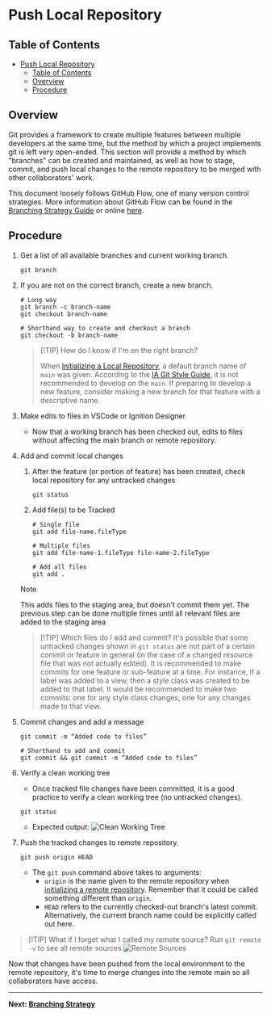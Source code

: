 # Push Local Repository

## Table of Contents

- [Push Local Repository](#push-local-repository)
  - [Table of Contents](#table-of-contents)
  - [Overview](#overview)
  - [Procedure](#procedure)

## Overview

Git provides a framework to create multiple features between multiple developers at the same time, but the method by which a project implements git is left very open-ended. This section will provide a method by which "branches" can be created and maintained, as well as how to stage, commit, and push local changes to the remote repository to be merged with other collaborators' work.

This document loosely follows GitHub Flow, one of many version control strategies. More information about GitHub Flow can be found in the [Branching Strategy Guide](Branching%20Strategy.md) or online [here](https://docs.github.com/en/get-started/using-github/github-flow).

## Procedure

1. Get a list of all available branches and current working branch.

    ```shell
    git branch
    ```

2. If you are not on the correct branch, create a new branch.

    ```shell
    # Long way
    git branch -c branch-name
    git checkout branch-name

    # Shorthand way to create and checkout a branch
    git checkout -b branch-name
    ```

    > [!TIP] How do I know if I'm on the right branch?
    >  
    > When [Initializing a Local Repository](Initialize%20a%20Local%20Repository.md), a default branch name of `main` was given. According to the [IA Git Style Guide](https://github.com/ia-eknorr/ignition-git-style-guide), it is not recommended to develop on the `main`. If preparing to develop a new feature, consider making a new branch for that feature with a descriptive name.

3. Make edits to files in VSCode or Ignition Designer
   - Now that a working branch has been checked out, edits to files without affecting the main branch or remote repository.

4. Add and commit local changes
   1. After the feature (or portion of feature) has been created, check local repository for any untracked changes

        ```shell
        git status
        ```

   2. Add file(s) to be Tracked

        ```shell
        # Single file
        git add file-name.fileType

        # Multiple files
        git add file-name-1.fileType file-name-2.fileType

        # Add all files
        git add . 
        ```

    > [!NOTE]
    > This adds files to the staging area, but doesn't commit them yet. The previous step can be done multiple times until all relevant files are added to the staging area

    > [!TIP] Which files do I add and commit?
    > It's possible that some untracked changes shown in `git status` are not part of a certain commit or feature in general (in the case of a changed resource file that was not actually edited). It is recommended to make commits for one feature or sub-feature at a time. For instance, if a label was added to a view, then a style class was created to be added to that label. It would be recommended to make two commits: one for any style class changes, one for any changes made to that view.

5. Commit changes and add a message

    ```shell
    git commit -m “Added code to files”

    # Shorthand to add and commit 
    git commit && git commit -m “Added code to files”
    ```

6. Verify a clean working tree
   - Once tracked file changes have been committed, it is a good practice to verify a clean working tree (no untracked changes).

    ```shell
    git status
    ```

   - Expected output: ![Clean Working Tree](images/clean-working-tree.png)

7. Push the tracked changes to remote repository.

    ```shell
    git push origin HEAD
    ```

    - The `git push` command above takes to arguments:
      - `origin` is the name given to the remote repository when [initializing a remote repository](Initialize%20a%20Local%20Repository.md). Remember that it could be called something different than `origin`.
      - `HEAD` refers to the currently checked-out branch's latest commit. Alternatively, the current branch name could be explicitly called out here.

> [!TIP] What if I forget what I called my remote source?
> Run `git remote -v` to see all remote sources
> ![Remote Sources](images/remote-sources.png)

Now that changes have been pushed from the local environment to the remote repository, it's time to merge changes into the remote main so all collaborators have access.

---

**Next: [Branching Strategy](Branching%20Strategy.md)**
